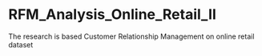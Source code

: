 # RFM_Analysis_Online_Retail_II
The research is based Customer Relationship Management on online retail dataset
